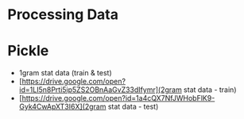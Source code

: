 # Processing Data 

# Pickle 
* 1gram stat data (train & test)
* [https://drive.google.com/open?id=1LI5n8Prti5ip5ZS2OBnAaGvZ33dIfymr](2gram stat data - train)
* [https://drive.google.com/open?id=1a4cQX7NfJWHobFlK9-Gyk4CwApXT3I6X](2gram stat data - test)